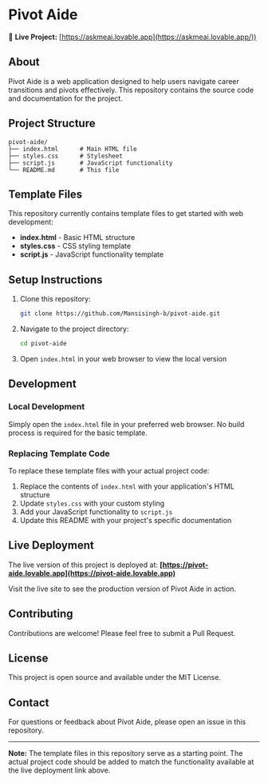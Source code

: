 # Pivot Aide

🔗 **Live Project:** [https://askmeai.lovable.app](https://askmeai.lovable.app/))

## About

Pivot Aide is a web application designed to help users navigate career transitions and pivots effectively. This repository contains the source code and documentation for the project.

## Project Structure

```
pivot-aide/
├── index.html      # Main HTML file
├── styles.css      # Stylesheet
├── script.js       # JavaScript functionality
└── README.md       # This file
```

## Template Files

This repository currently contains template files to get started with web development:

- **index.html** - Basic HTML structure
- **styles.css** - CSS styling template
- **script.js** - JavaScript functionality template

## Setup Instructions

1. Clone this repository:
   ```bash
   git clone https://github.com/Mansisingh-b/pivot-aide.git
   ```

2. Navigate to the project directory:
   ```bash
   cd pivot-aide
   ```

3. Open `index.html` in your web browser to view the local version

## Development

### Local Development

Simply open the `index.html` file in your preferred web browser. No build process is required for the basic template.

### Replacing Template Code

To replace these template files with your actual project code:

1. Replace the contents of `index.html` with your application's HTML structure
2. Update `styles.css` with your custom styling
3. Add your JavaScript functionality to `script.js`
4. Update this README with your project's specific documentation

## Live Deployment

The live version of this project is deployed at:
**[https://pivot-aide.lovable.app](https://pivot-aide.lovable.app)**

Visit the live site to see the production version of Pivot Aide in action.

## Contributing

Contributions are welcome! Please feel free to submit a Pull Request.

## License

This project is open source and available under the MIT License.

## Contact

For questions or feedback about Pivot Aide, please open an issue in this repository.

---

**Note:** The template files in this repository serve as a starting point. The actual project code should be added to match the functionality available at the live deployment link above.
